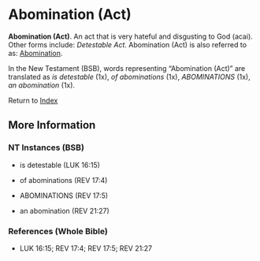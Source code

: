 # Abomination (Act)
**Abomination (Act)**. 
An act that is very hateful and disgusting to God (acai). 
Other forms include: 
*Detestable Act*. 
Abomination (Act) is also referred to as: 
[Abomination](Horror.md). 




In the New Testament (BSB), words representing “Abomination (Act)” are translated as 
*is detestable* (1x), *of abominations* (1x), *ABOMINATIONS* (1x), *an abomination* (1x). 


Return to [Index](00-Index.md)

## More Information

### NT Instances (BSB)

* is detestable (LUK 16:15)

* of abominations (REV 17:4)

* ABOMINATIONS (REV 17:5)

* an abomination (REV 21:27)



### References (Whole Bible)

* LUK 16:15; REV 17:4; REV 17:5; REV 21:27



